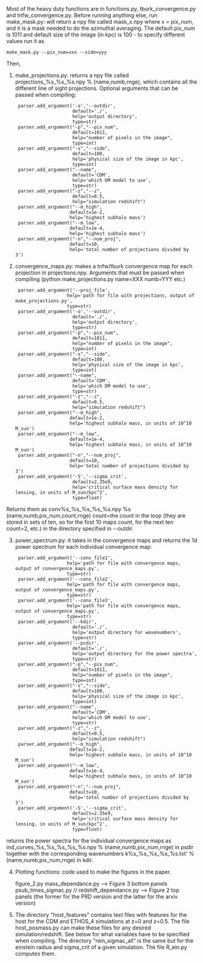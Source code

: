Most of the heavy duty functions are in functions.py, tburk_convergence.py and tnfw_convergence.py. Before running anything else, run make_mask.py: will return a npy file called mask_x.npy where x = pix_num, and it is a mask needed to do the azimuthal averaging. The default pix_num is 1011 and default size of the image (in kpc) is 100 - to specify different values run it as 

    make_mask.py --pix_num=xxx --side=yyy

Then,

1. make_projections.py: returns a npy file called projections_%s_%s_%s.npy % (name,numb,rnge), which contains all the different line of sight projections. Optional arguments that can be passed when compiling:

        parser.add_argument('-o','--outdir',
                            default='./',
                            help='output directory',
                            type=str)
        parser.add_argument("-p","--pix_num",
                            default=1011,
                            help="number of pixels in the image",
                            type=int)
        parser.add_argument("-s","--side",
                            default=100,
                            help='physical size of the image in kpc',
                            type=int)
        parser.add_argument("--name",
                            default='CDM',
                            help='which DM model to use',
                            type=str)
        parser.add_argument("-z","--z",
                            default=0.5,
                            help="simulation redshift")
        parser.add_argument("--m_high",
                           default=1e-2,
                           help='highest subhalo mass')
        parser.add_argument("--m_low",
                           default=1e-4,
                           help='highest subhalo mass')
        parser.add_argument("-n","--num_proj",
                           default=10,
                           help='total number of projections divided by 3')

2. convergence_maps.py: makes a tnfw/tburk convergence map for each projection in projections.npy. Arguments that must be passed when compiling (python make_projections.py name=XXX numb=YYY etc.)

        parser.add_argument('--proj_file',
                          help='path for file with projections, output of make_projections.py',
                          type=str)
        parser.add_argument('-o','--outdir',
                            default='./',
                            help='output directory',
                            type=str)
        parser.add_argument("-p","--pix_num",
                            default=1011,
                            help="number of pixels in the image",
                            type=int)
        parser.add_argument("-s","--side",
                            default=100,
                            help='physical size of the image in kpc',
                            type=int)
        parser.add_argument("--name",
                            default='CDM',
                            help='which DM model to use',
                            type=str)
        parser.add_argument("-z","--z",
                            default=0.5,
                            help="simulation redshift")
        parser.add_argument("--m_high",
                           default=1e-2,
                           help='highest subhalo mass, in units of 10^10 M_sun')
        parser.add_argument("--m_low",
                           default=1e-4,
                           help='highest subhalo mass, in units of 10^10 M_sun')
        parser.add_argument("-n","--num_proj",
                           default=10,
                           help='total number of projections divided by 3')
        parser.add_argument('-S','--sigma_crit',
                            default=2.35e9,
                            help='critical surface mass density for lensing, in units of M_sun/kpc^2',
                            type=float)
   
Returns them as conv%s_%s_%s_%s_%s.npy %s (name,numb,pix_num,count,rnge) count=the count in the loop (they are stored in sets of ten, so for the first 10 maps count, for the next ten count=2, etc.) in the directory specified in --outdir.  

3. power_spectrum.py: it takes in the convergence maps and returns the 1d power spectrum for each individual convergence map:

        parser.add_argument('--conv_file1',
                          help='path for file with convergence maps, output of convergence_maps.py',
                          type=str)
        parser.add_argument('--conv_file2',
                          help='path for file with convergence maps, output of convergence_maps.py',
                          type=str)
        parser.add_argument('--conv_file3',
                          help='path for file with convergence maps, output of convergence_maps.py',
                          type=str)
        parser.add_argument('--kdir',
                            default='./',
                            help='output directory for wavenumbers',
                            type=str)
        parser.add_argument('--psdir',
                            default='./',
                            help='output directory for the power spectra',
                            type=str)
        parser.add_argument("-p","--pix_num",
                            default=1011,
                            help="number of pixels in the image",
                            type=int)
        parser.add_argument("-s","--side",
                            default=100,
                            help='physical size of the image in kpc',
                            type=int)
        parser.add_argument("--name",
                            default='CDM',
                            help='which DM model to use',
                            type=str)
        parser.add_argument("-z","--z",
                            default=0.5,
                            help="simulation redshift")
        parser.add_argument("--m_high",
                           default=1e-2,
                           help='highest subhalo mass, in units of 10^10 M_sun')
        parser.add_argument("--m_low",
                           default=1e-4,
                           help='highest subhalo mass, in units of 10^10 M_sun')
        parser.add_argument("-n","--num_proj",
                           default=10,
                           help='total number of projections divided by 3')
        parser.add_argument('-S','--sigma_crit',
                            default=2.35e9,
                            help='critical surface mass density for lensing, in units of M_sun/kpc^2',
                            type=float)
 
returns the power spectra for the individual convergence maps as ind_curves_%s_%s_%s_%s_%s.npy % (name,numb,pix_num,rnge) in psdir together with the corresponding wavenumbers k%s_%s_%s_%s_%s.txt' % (name,numb,pix_num,rnge) in kdir. 
 
 
4. Plotting functions: code used to make the figures in the paper.

    figure_2.py 
    mass_dependance.py --> Figure 3 bottom panels
    psub_times_sigmac.py // redshift_dependance.py --> Figure 2 top panels (the former for the PRD version and the latter for the arxiv version)
 
5. The directory "host_features" contains text files with features for the host for the CDM and ETHOS_4 simulations at z=0 and z=0.5. The file host_posmass.py can make these files for any desired simulation/redshift. See below for what variables have to be specified when compiling. The directory "rein_sigmac_all" is the same but for the einstein radius and sigma_crit of a given simulation. The file R_ein.py computes them.
